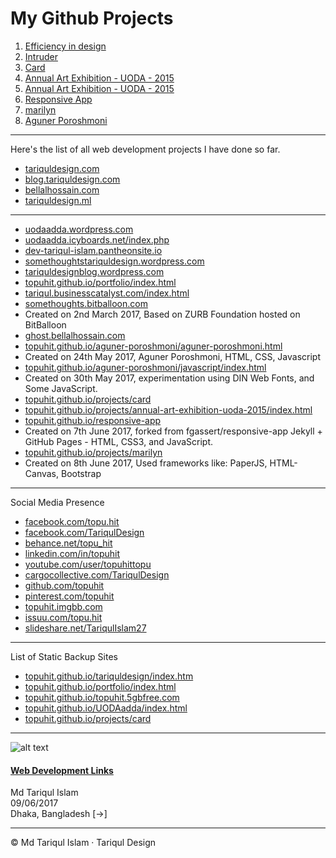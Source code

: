 # My Github Projects
1.  [Efficiency in design](https://topuhit.github.io/projects/efficiency-in-design)
2.  [Intruder](https://topuhit.github.io/projects/intruder)
3.  [Card](https://topuhit.github.io/projects/card/)
4.  [Annual Art Exhibition - UODA - 2015](http://uodaartexhibition2015.ml)
5.  [Annual Art Exhibition - UODA - 2015](https://topuhit.github.io/projects/annual-art-exhibition-uoda-2015/index.html)
6.  [Responsive App](https://topuhit.github.io/responsive-app/)
7.  [marilyn](https://topuhit.github.io/projects/marilyn/)
8.  [Aguner Poroshmoni](https://topuhit.github.io/aguner-poroshmoni/aguner-poroshmoni.html)

* * *

Here's the list of all web development projects I have done so far.

*   [tariquldesign.com](http://tariquldesign.com)
*   [blog.tariquldesign.com](http://blog.tariquldesign.com)
*   [bellalhossain.com](https://bellalhossain.com)
*   [tariquldesign.ml](http://tariquldesign.ml/)

* * *

*   [uodaadda.wordpress.com](https://uodaadda.wordpress.com/)
*   [uodaadda.icyboards.net/index.php](https://uodaadda.icyboards.net/index.php)
*   [dev-tariqul-islam.pantheonsite.io](http://dev-tariqul-islam.pantheonsite.io/)
*   [somethoughtstariquldesign.wordpress.com](https://somethoughtstariquldesign.wordpress.com/)
*   [tariquldesignblog.wordpress.com](https://tariquldesignblog.wordpress.com)
*   [topuhit.github.io/portfolio/index.html](https://topuhit.github.io/portfolio/index.html)
*   [tariqul.businesscatalyst.com/index.html](http://tariqul.businesscatalyst.com/index.html)
*   [somethoughts.bitballoon.com](http://somethoughts.bitballoon.com/)
*   Created on 2nd March 2017, Based on ZURB Foundation hosted on BitBalloon
*   [ghost.bellalhossain.com](http://ghost.bellalhossain.com/)
*   [topuhit.github.io/aguner-poroshmoni/aguner-poroshmoni.html](https://topuhit.github.io/aguner-poroshmoni/aguner-poroshmoni.html)
*   Created on 24th May 2017, Aguner Poroshmoni, HTML, CSS, Javascript
*   [topuhit.github.io/aguner-poroshmoni/javascript/index.html](https://topuhit.github.io/aguner-poroshmoni/javascript/index.html)
*   Created on 30th May 2017, experimentation using DIN Web Fonts, and Some JavaScript.
*   [topuhit.github.io/projects/card](https://topuhit.github.io/projects/card/)
*   [topuhit.github.io/projects/annual-art-exhibition-uoda-2015/index.html](https://topuhit.github.io/projects/annual-art-exhibition-uoda-2015/index.html)
*   [topuhit.github.io/responsive-app](https://topuhit.github.io/responsive-app/)
*   Created on 7th June 2017, forked from fgassert/responsive-app Jekyll + GitHub Pages - HTML, CSS3, and JavaScript.
*   [topuhit.github.io/projects/marilyn](https://topuhit.github.io/projects/marilyn/)
*   Created on 8th June 2017, Used frameworks like: PaperJS, HTML-Canvas, Bootstrap

* * *

Social Media Presence

*   [facebook.com/topu.hit](https://www.facebook.com/topu.hit)
*   [facebook.com/TariqulDesign](https://www.facebook.com/TariqulDesign)
*   [behance.net/topu_hit](https://www.behance.net/topu_hit)
*   [linkedin.com/in/topuhit](https://www.linkedin.com/in/topuhit)
*   [youtube.com/user/topuhittopu](https://www.youtube.com/user/topuhittopu)
*   [cargocollective.com/TariqulDesign](http://cargocollective.com/TariqulDesign)
*   [github.com/topuhit](https://github.com/topuhit)
*   [pinterest.com/topuhit](https://www.pinterest.com/topuhit/)
*   [topuhit.imgbb.com](https://topuhit.imgbb.com/)
*   [issuu.com/topu.hit](https://issuu.com/topu.hit)
*   [slideshare.net/TariqulIslam27](https://www.slideshare.net/TariqulIslam27)

* * *

List of Static Backup Sites

*   [topuhit.github.io/tariquldesign/index.htm](https://topuhit.github.io/tariquldesign/index.htm)
*   [topuhit.github.io/portfolio/index.html](https://topuhit.github.io/portfolio/index.html)
*   [topuhit.github.io/topuhit.5gbfree.com](https://topuhit.github.io/topuhit.5gbfree.com/)
*   [topuhit.github.io/UODAadda/index.html](https://topuhit.github.io/UODAadda/index.html)
*   [topuhit.github.io/projects/card](https://topuhit.github.io/projects/card/)

* * *


![alt text](https://media.cargocollective.com/1/22/725716/headerimg/th_TA1.png "TariqulDesign")



#### [Web Development Links](http://tariquldesign.com/Web-Development-Links)

Md Tariqul Islam  
09/06/2017  
Dhaka, Bangladesh [→]


* * *

© Md Tariqul Islam · Tariqul Design
